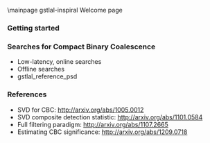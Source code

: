 \mainpage gstlal-inspiral Welcome page

### Getting started

### Searches for Compact Binary Coalescence

- Low-latency, online searches
- Offline searches
- gstlal_reference_psd

### References

- SVD for CBC: http://arxiv.org/abs/1005.0012
- SVD composite detection statistic: http://arxiv.org/abs/1101.0584
- Full filtering paradigm: http://arxiv.org/abs/1107.2665
- Estimating CBC significance: http://arxiv.org/abs/1209.0718

